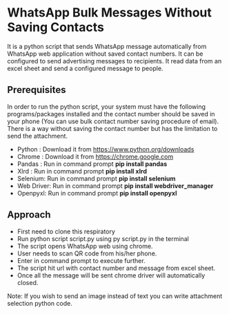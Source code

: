 # WhatsApp Bulk Messages Without Saving Contacts

It is a python script that sends WhatsApp message automatically from WhatsApp web application without saved contact numbers. It can be configured to send advertising messages to recipients. It read data from an excel sheet and send a configured message to people.

## Prerequisites

In order to run the python script, your system must have the following programs/packages installed and the contact number should be saved in your phone (You can use bulk contact number saving procedure of email). There is a way without saving the contact number but has the limitation to send the attachment.
* Python : Download it from https://www.python.org/downloads
* Chrome : Download it from https://chrome.google.com
* Pandas : Run in command prompt **pip install pandas**
* Xlrd : Run in command prompt **pip install xlrd**
* Selenium: Run in command prompt **pip install selenium** 
* Web Driver: Run in command prompt **pip install webdriver_manager**
* Openpyxl: Run in command prompt **pip install openpyxl**

## Approach
* First need to clone this respiratory
* Run python script script.py using py script.py in the terminal
* The script opens WhatsApp web using chrome.
* User needs to scan QR code from his/her phone.
* Enter in command prompt to execute further.
* The script hit url with contact number and message from excel sheet.
* Once all the message will be sent chrome driver will automatically closed.

Note: If you wish to send an image instead of text you can write attachment selection python code.


